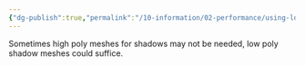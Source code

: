 ```yaml
---
{"dg-publish":true,"permalink":"/10-information/02-performance/using-low-poly-meshes-for-shadows/","created":"2024-10-14T14:03:28.423+07:00","updated":"2024-11-05T09:58:28.419+07:00"}
---
```


Sometimes high poly meshes for shadows may not be needed, low poly shadow meshes could suffice.